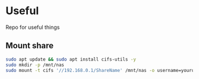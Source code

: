 # Useful
Repo for useful things


## Mount share

```bash
sudo apt update && sudo apt install cifs-utils -y
sudo mkdir -p /mnt/nas
sudo mount -t cifs '//192.168.0.1/ShareName' /mnt/nas -o username=youruser,password=yourpass,vers=3.0
```



